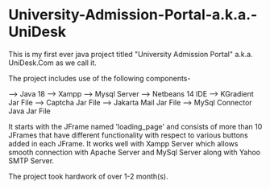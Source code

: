 # University-Admission-Portal-a.k.a.-UniDesk
This is my first ever java project titled "University Admission Portal" a.k.a. UniDesk.Com as we call it.

The project includes use of the following components-

--> Java 18
--> Xampp
--> Mysql Server
--> Netbeans 14 IDE
--> KGradient Jar File
--> Captcha Jar File
--> Jakarta Mail Jar File
--> MySql Connector Java Jar File

It starts with the JFrame named 'loading_page' and consists of more than 10 JFrames that have different functionality with respect to various buttons
added in each JFrame. It works well with Xampp Server which allows smooth connection with Apache Server and MySql Server along with Yahoo SMTP Server.

The project took hardwork of over 1-2 month(s).
